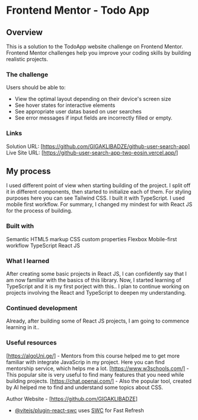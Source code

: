 # Frontend Mentor - Todo App

## Overview

This is a solution to the TodoApp
website challenge on Frontend Mentor. Frontend Mentor challenges help you improve your coding skills by building realistic projects.

### The challenge

Users should be able to:

- View the optimal layout depending on their device's screen size
- See hover states for interactive elements
- See appropriate user datas based on user searches
- See error messages if input fields are incorrectly filled or empty.

### Links

Solution URL: [https://github.com/GIGAKLIBADZE/github-user-search-app]
Live Site URL: [https://github-user-search-app-two-eosin.vercel.app/]

## My process

I used different point of view when starting building of the project. I split off it in different components, then started to initialize each of them. For styling purposes here you can see Tailwind CSS. I built it with TypeScript. I used mobile first workflow. For summary, I changed my mindest for with React JS for the process of building.

### Built with

Semantic HTML5 markup
CSS custom properties
Flexbox
Mobile-first workflow
TypeScript
React JS

### What I learned

After creating some basic projects in React JS, I can confidently say that I am now familiar with the basics of this library. Now, I started learning of TypeScript and it is my first porject with this.. I plan to continue working on projects involving the React and TypeScript to deepen my understanding.

### Continued development

Already, after building some of React JS projects, I am going to commence learning in it..

### Useful resources

[https://algoUni.ge/] - Mentors from this course helped me to get more familiar with integrate JavaScrip in my project. Here you can find mentorship service, which helps me a lot.
[https://www.w3schools.com/] - This popular site is very useful to find many features that you need while building projects.
[https://chat.openai.com/] - Also the popular tool, created by AI helped me to find and understand some topics about CSS.

Author
Website - [https://github.com/GIGAKLIBADZE]

- [@vitejs/plugin-react-swc](https://github.com/vitejs/vite-plugin-react-swc) uses [SWC](https://swc.rs/) for Fast Refresh
